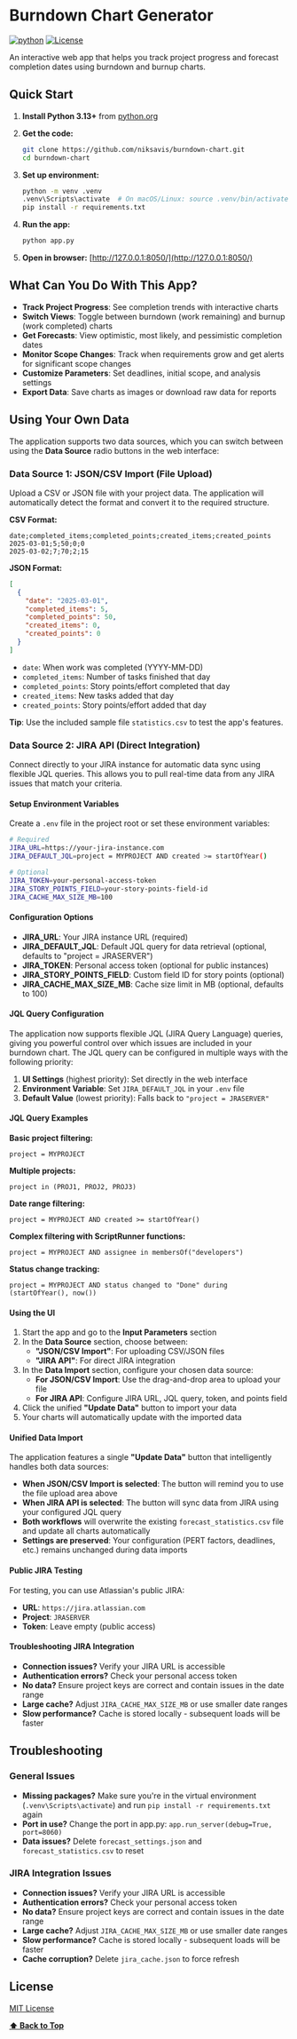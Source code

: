 # Burndown Chart Generator

[![python](https://img.shields.io/badge/Python-3.13-3776AB.svg?style=flat&logo=python&logoColor=white)](https://www.python.org)
[![License](https://img.shields.io/badge/License-MIT-green)](LICENSE)

An interactive web app that helps you track project progress and forecast completion dates using burndown and burnup charts.

## Quick Start

1. **Install Python 3.13+** from [python.org](https://www.python.org)

2. **Get the code:**

   ```sh
   git clone https://github.com/niksavis/burndown-chart.git
   cd burndown-chart
   ```

3. **Set up environment:**

   ```sh
   python -m venv .venv
   .venv\Scripts\activate  # On macOS/Linux: source .venv/bin/activate
   pip install -r requirements.txt
   ```

4. **Run the app:**

   ```sh
   python app.py
   ```

5. **Open in browser:** [http://127.0.0.1:8050/](http://127.0.0.1:8050/)

## What Can You Do With This App?

- **Track Project Progress**: See completion trends with interactive charts
- **Switch Views**: Toggle between burndown (work remaining) and burnup (work completed) charts
- **Get Forecasts**: View optimistic, most likely, and pessimistic completion dates
- **Monitor Scope Changes**: Track when requirements grow and get alerts for significant scope changes
- **Customize Parameters**: Set deadlines, initial scope, and analysis settings
- **Export Data**: Save charts as images or download raw data for reports

## Using Your Own Data

The application supports two data sources, which you can switch between using the **Data Source** radio buttons in the web interface:

### Data Source 1: JSON/CSV Import (File Upload)

Upload a CSV or JSON file with your project data. The application will automatically detect the format and convert it to the required structure.

**CSV Format:**

```csv
date;completed_items;completed_points;created_items;created_points
2025-03-01;5;50;0;0
2025-03-02;7;70;2;15
```

**JSON Format:**

```json
[
  {
    "date": "2025-03-01",
    "completed_items": 5,
    "completed_points": 50,
    "created_items": 0,
    "created_points": 0
  }
]
```

- `date`: When work was completed (YYYY-MM-DD)
- `completed_items`: Number of tasks finished that day
- `completed_points`: Story points/effort completed that day
- `created_items`: New tasks added that day
- `created_points`: Story points/effort added that day

**Tip**: Use the included sample file `statistics.csv` to test the app's features.

### Data Source 2: JIRA API (Direct Integration)

Connect directly to your JIRA instance for automatic data sync using flexible JQL queries. This allows you to pull real-time data from any JIRA issues that match your criteria.

#### Setup Environment Variables

Create a `.env` file in the project root or set these environment variables:

```bash
# Required
JIRA_URL=https://your-jira-instance.com
JIRA_DEFAULT_JQL=project = MYPROJECT AND created >= startOfYear()

# Optional
JIRA_TOKEN=your-personal-access-token
JIRA_STORY_POINTS_FIELD=your-story-points-field-id
JIRA_CACHE_MAX_SIZE_MB=100
```

#### Configuration Options

- **JIRA_URL**: Your JIRA instance URL (required)
- **JIRA_DEFAULT_JQL**: Default JQL query for data retrieval (optional, defaults to "project = JRASERVER")
- **JIRA_TOKEN**: Personal access token (optional for public instances)
- **JIRA_STORY_POINTS_FIELD**: Custom field ID for story points (optional)
- **JIRA_CACHE_MAX_SIZE_MB**: Cache size limit in MB (optional, defaults to 100)

#### JQL Query Configuration

The application now supports flexible JQL (JIRA Query Language) queries, giving you powerful control over which issues are included in your burndown chart. The JQL query can be configured in multiple ways with the following priority:

1. **UI Settings** (highest priority): Set directly in the web interface
2. **Environment Variable**: Set `JIRA_DEFAULT_JQL` in your `.env` file  
3. **Default Value** (lowest priority): Falls back to `"project = JRASERVER"`

#### JQL Query Examples

**Basic project filtering:**

```jql
project = MYPROJECT
```

**Multiple projects:**

```jql
project in (PROJ1, PROJ2, PROJ3)
```

**Date range filtering:**

```jql
project = MYPROJECT AND created >= startOfYear()
```

**Complex filtering with ScriptRunner functions:**

```jql
project = MYPROJECT AND assignee in membersOf("developers")
```

**Status change tracking:**

```jql
project = MYPROJECT AND status changed to "Done" during (startOfYear(), now())
```

#### Using the UI

1. Start the app and go to the **Input Parameters** section
2. In the **Data Source** section, choose between:
   - **"JSON/CSV Import"**: For uploading CSV/JSON files
   - **"JIRA API"**: For direct JIRA integration
3. In the **Data Import** section, configure your chosen data source:
   - **For JSON/CSV Import**: Use the drag-and-drop area to upload your file
   - **For JIRA API**: Configure JIRA URL, JQL query, token, and points field
4. Click the unified **"Update Data"** button to import your data
5. Your charts will automatically update with the imported data

#### Unified Data Import

The application features a single **"Update Data"** button that intelligently handles both data sources:

- **When JSON/CSV Import is selected**: The button will remind you to use the file upload area above
- **When JIRA API is selected**: The button will sync data from JIRA using your configured JQL query
- **Both workflows** will overwrite the existing `forecast_statistics.csv` file and update all charts automatically
- **Settings are preserved**: Your configuration (PERT factors, deadlines, etc.) remains unchanged during data imports

#### Public JIRA Testing

For testing, you can use Atlassian's public JIRA:

- **URL**: `https://jira.atlassian.com`
- **Project**: `JRASERVER`
- **Token**: Leave empty (public access)

#### Troubleshooting JIRA Integration

- **Connection issues?** Verify your JIRA URL is accessible
- **Authentication errors?** Check your personal access token
- **No data?** Ensure project keys are correct and contain issues in the date range
- **Large cache?** Adjust `JIRA_CACHE_MAX_SIZE_MB` or use smaller date ranges
- **Slow performance?** Cache is stored locally - subsequent loads will be faster

## Troubleshooting

### General Issues

- **Missing packages?** Make sure you're in the virtual environment (`.venv\Scripts\activate`) and run `pip install -r requirements.txt` again
- **Port in use?** Change the port in app.py: `app.run_server(debug=True, port=8060)`
- **Data issues?** Delete `forecast_settings.json` and `forecast_statistics.csv` to reset

### JIRA Integration Issues

- **Connection issues?** Verify your JIRA URL is accessible
- **Authentication errors?** Check your personal access token
- **No data?** Ensure project keys are correct and contain issues in the date range
- **Large cache?** Adjust `JIRA_CACHE_MAX_SIZE_MB` or use smaller date ranges
- **Slow performance?** Cache is stored locally - subsequent loads will be faster
- **Cache corruption?** Delete `jira_cache.json` to force refresh

## License

[MIT License](LICENSE)

**[⬆ Back to Top](#burndown-chart-generator)**
